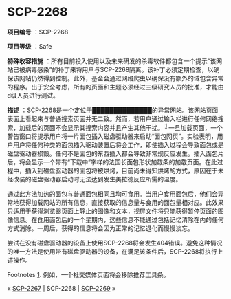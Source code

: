 # SCP-2268
                        


**项目编号** ：SCP-2268

**项目等级** ：Safe

**特殊收容措施** ：所有目前投入使用以及未来研发的杀毒软件都包含一个提示“该网站已被病毒感染”的补丁来将用户与SCP-2268隔离。该补丁必须定期检查，以确保该网站仍然得到控制。此外，基金会通过网络爬虫以确保没有额外的域包含异常的程序。出于安全考虑，所有的页面和主题必须经过三级研究人员的批准，才能由d级人员进行测试。

**描述** ：SCP-2268是一个定位于██████████████的异常网站。该网站页面表面上看起来与普通搜索页面并无二致。然而，若用户通过输入栏进行任何网络搜索，加载后的页面不会显示其搜索内容并且产生其他干扰。<sup class='footnoteref'>
 <a shape='rect' class='footnoteref' id='footnoteref-1' href='javascript:;' onclick='WIKIDOT.page.utils.scrollToReference(&apos;footnote-1&apos;)'>1</a>
</sup>一旦加载页面，一个警告窗口将提示用户将一片面包插入磁盘驱动器来启动“面包网页”。实验表明，用户用户将任何种类的面包插入驱动装置后将会工作，即使插入过程会导致面包或是磁盘驱动器损毁。任何不是面包的东西插入都会导致非常规反应发生。插入面包片后，将会显示一个带有“下载中”字样的法国长面包形状加载条的加载页面。在此过程中，插入到磁盘驱动器的面包将被烘烤，目前尚未得知烘烤的方式，原因在于未经改装的磁盘驱动器启动时无法达到发生美拉德反应所需的温度。

通过此方法加热的面包与普通面包相同且均可食用。当用户食用面包后，他们会异常地获得加载网站的所有信息，直接获取的信息量与食用的面包量相对应。此效果只适用于获得浏览器页面上静止的图像和文本，视屏文件将只能获得暂停页面的图像信息。在食用面包后的一个星期内，这些信息不能通过包括记忆清除在内的任何方式消除。一周后，获得的信息将会因为正常的记忆退化而慢慢淡忘。

尝试在没有磁盘驱动器的设备上使用SCP-2268将会发生404错误。避免这种情况的唯一方法是使用带有磁盘驱动器的设备，在满足该条件后，SCP-2268将执行上述操作。


Footnotes
<a shape='rect' href='javascript:;' onclick='WIKIDOT.page.utils.scrollToReference(&apos;footnoteref-1&apos;)'>1</a>. 例如，一个社交媒体页面将会移除推荐工具条。



« <a shape='rect' class='newpage' href='/scp-2267'>SCP-2267</a> | SCP-2268 | [SCP-2269](/scp-2269) »





                    